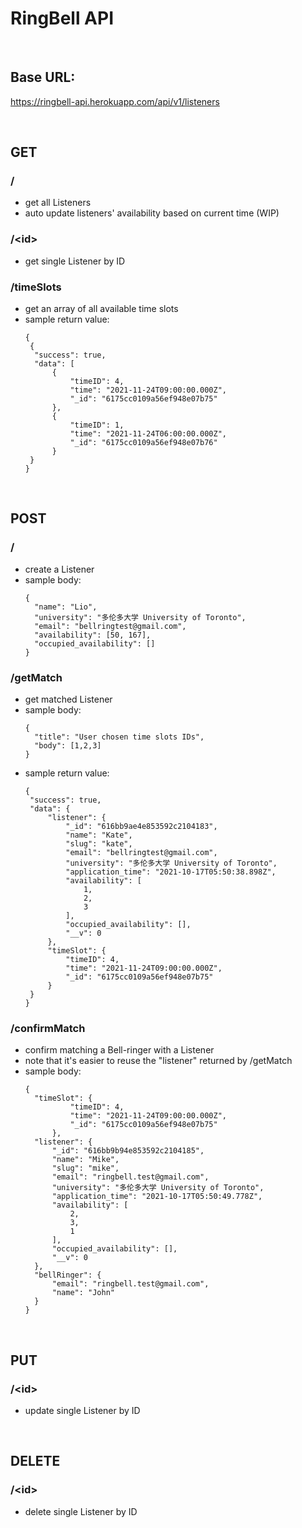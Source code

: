 # RingBell API

<br />

## Base URL:
https://ringbell-api.herokuapp.com/api/v1/listeners

<br />

## GET
### /
* get all Listeners
* auto update listeners' availability based on current time (WIP)
### /\<id\>
* get single Listener by ID
### /timeSlots
* get an array of all available time slots
* sample return value:
  ```
  {
   {
    "success": true,
    "data": [
        {
            "timeID": 4,
            "time": "2021-11-24T09:00:00.000Z",
            "_id": "6175cc0109a56ef948e07b75"
        },
        {
            "timeID": 1,
            "time": "2021-11-24T06:00:00.000Z",
            "_id": "6175cc0109a56ef948e07b76"
        }
   }
  }
  ```


<br />

## POST
### /
* create a Listener
* sample body:
  ```
  {
    "name": "Lio",
    "university": "多伦多大学 University of Toronto",
    "email": "bellringtest@gmail.com",
    "availability": [50, 167],
    "occupied_availability": []
  }
  ```
  
### /getMatch
* get matched Listener
* sample body:
  ```
  {
    "title": "User chosen time slots IDs",
    "body": [1,2,3]
  }
  ```
 * sample return value:
   ```
   {
    "success": true,
    "data": {
        "listener": {
            "_id": "616bb9ae4e853592c2104183",
            "name": "Kate",
            "slug": "kate",
            "email": "bellringtest@gmail.com",
            "university": "多伦多大学 University of Toronto",
            "application_time": "2021-10-17T05:50:38.898Z",
            "availability": [
                1,
                2,
                3
            ],
            "occupied_availability": [],
            "__v": 0
        },
        "timeSlot": {
            "timeID": 4,
            "time": "2021-11-24T09:00:00.000Z",
            "_id": "6175cc0109a56ef948e07b75"
        }
    }
   }
   ```
  
### /confirmMatch
* confirm matching a Bell-ringer with a Listener
* note that it's easier to reuse the "listener" returned by /getMatch
* sample body:
  ```
  {
    "timeSlot": {
            "timeID": 4,
            "time": "2021-11-24T09:00:00.000Z",
            "_id": "6175cc0109a56ef948e07b75"
        },
    "listener": {
        "_id": "616bb9b94e853592c2104185",
        "name": "Mike",
        "slug": "mike",
        "email": "ringbell.test@gmail.com",
        "university": "多伦多大学 University of Toronto",
        "application_time": "2021-10-17T05:50:49.778Z",
        "availability": [
            2,
            3,
            1
        ],
        "occupied_availability": [],
        "__v": 0
    },
    "bellRinger": {
        "email": "ringbell.test@gmail.com",
        "name": "John"
    }
  }
  ```

<br />

## PUT
### /\<id\>
* update single Listener by ID

<br />

## DELETE
### /\<id\>
* delete single Listener by ID
